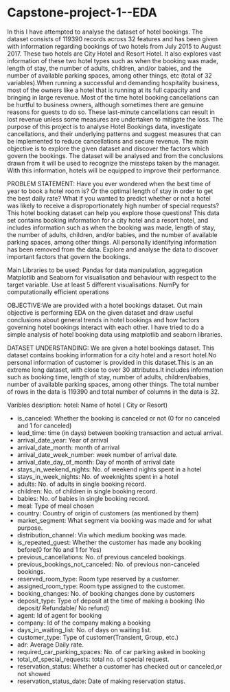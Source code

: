 # Capstone-project-1--EDA
In this I have attempted to analyse the dataset of hotel bookings. The dataset consists of 119390 records across 32 features and has been given with information regarding bookings of two hotels from July 2015 to August 2017. These two hotels are City Hotel and Resort Hotel. It also explores vast information of these two hotel types such as when the booking was made, length of stay, the number of adults, children, and/or babies, and the number of available parking spaces, among other things, etc (total of 32 variables).When running a successful and demanding hospitality business, most of the owners like a hotel that is running at its full capacity and bringing in large revenue. Most of the time hotel booking cancellations can be hurtful to business owners, although sometimes there are genuine reasons for guests to do so. These last-minute cancellations can result in lost revenue unless some measures are undertaken to mitigate the loss. The purpose of this project is to analyse Hotel Bookings data, investigate cancellations, and their underlying patterns and suggest measures that can be implemented to reduce cancellations and secure revenue. The main objective is to explore the given dataset and discover the factors which govern the bookings. The dataset will be analysed and from the conclusions drawn from it will be used to recognize the missteps taken by the manager. With this information, hotels will be equipped to improve their performance.

PROBLEM STATEMENT:
Have you ever wondered when the best time of year to book a hotel room is? Or the optimal length of stay in order to get the best daily rate? What if you wanted to predict whether or not a hotel was likely to receive a disproportionately high number of special requests? This hotel booking dataset can help you explore those questions! This data set contains booking information for a city hotel and a resort hotel, and includes information such as when the booking was made, length of stay, the number of adults, children, and/or babies, and the number of available parking spaces, among other things. All personally identifying information has been removed from the data. Explore and analyse the data to discover important factors that govern the bookings.

Main Libraries to be used:
  Pandas for data manipulation, aggregation
  Matplotlib and Seaborn for visualisation and behaviour with respect to the target variable. Use at least 5 different visualisations.
  NumPy for computationally efficient operations
  
OBJECTIVE:We are provided with a hotel bookings dataset. Out main objective is performing EDA on the given dataset and draw useful conclusions about general trends in hotel bookings and how factors governing hotel bookings interact with each other. I have tried to do a simple analysis of hotel booking data using matplotlib and seaborn libraries.

DATASET UNDERSTANDING: We are given a hotel bookings dataset. This dataset contains booking information for a city hotel and a resort hotel.No personal information of customer is provided in this dataset.This is an an extreme long dataset, with close to over 30 attributes.It includes information such as booking time, length of stay, number of adults, children/babies, number of available parking spaces, among other things. The total number of rows in the data is 119390 and total number of columns in the data is 32.

Varibles desription: 
hotel: Name of hotel ( City or Resort)
- is_canceled: Whether the booking is canceled or not (0 for no canceled and 1 for canceled)
- lead_time: time (in days) between booking transaction and actual arrival.
- arrival_date_year: Year of arrival
- arrival_date_month: month of arrival
- arrival_date_week_number: week number of arrival date.
- arrival_date_day_of_month: Day of month of arrival date
- stays_in_weekend_nights: No. of weekend nights spent in a hotel
- stays_in_week_nights: No. of weeknights spent in a hotel
- adults: No. of adults in single booking record.
- children: No. of children in single booking record.
- babies: No. of babies in single booking record. 
- meal: Type of meal chosen 
- country: Country of origin of customers (as mentioned by them)
- market_segment: What segment via booking was made and for what purpose.
- distribution_channel: Via which medium booking was made.
- is_repeated_guest: Whether the customer has made any booking before(0 for No and 1 for Yes)
- previous_cancellations: No. of previous canceled bookings.
- previous_bookings_not_canceled: No. of previous non-canceled bookings.
- reserved_room_type: Room type reserved by a customer.
- assigned_room_type: Room type assigned to the customer.
- booking_changes: No. of booking changes done by customers
- deposit_type: Type of deposit at the time of making a booking (No deposit/ Refundable/ No refund)
- agent: Id of agent for booking
- company: Id of the company making a booking
- days_in_waiting_list: No. of days on waiting list.
- customer_type: Type of customer(Transient, Group, etc.)
- adr: Average Daily rate.
- required_car_parking_spaces: No. of car parking asked in booking
- total_of_special_requests: total no. of special request.
- reservation_status: Whether a customer has checked out or canceled,or not showed 
- reservation_status_date: Date of making reservation status.
